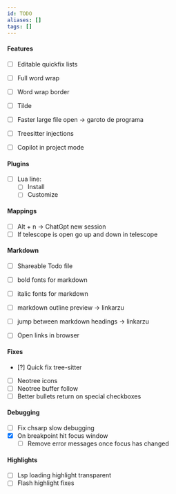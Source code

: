 ```yaml
---
id: TODO
aliases: []
tags: []
---
```


#### Features
- [ ] Editable quickfix lists
- [ ] Full word wrap
- [ ] Word wrap border
- [ ] Tilde

- [ ] Faster large file open -> garoto de programa
- [ ] Treesitter injections 
- [ ] Copilot in project mode 

#### Plugins
- [ ] Lua line:
	- [ ] Install
	- [ ] Customize

#### Mappings
- [ ] Alt + n -> ChatGpt new session
- [ ] If telescope is open go up and down in telescope

#### Markdown
- [ ] Shareable Todo file

- [ ] bold fonts for markdown
- [ ] italic fonts for markdown 

- [ ] markdown outline preview -> linkarzu
- [ ] jump between markdown headings -> linkarzu

- [ ] Open links in browser 

#### Fixes
- [?] Quick fix tree-sitter
- [ ] Neotree icons
- [ ] Neotree buffer follow
- [ ] Better bullets return on special checkboxes

#### Debugging
- [ ] Fix chsarp slow debugging
- [x] On breakpoint hit focus window
	- [ ] Remove error messages once focus has changed

#### Highlights
- [ ] Lsp loading highlight transparent
- [ ] Flash highlight fixes
